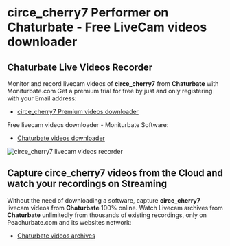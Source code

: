 # circe_cherry7 Performer on Chaturbate - Free LiveCam videos downloader

## Chaturbate Live Videos Recorder

Monitor and record livecam videos of **circe_cherry7** from **Chaturbate** with Moniturbate.com
Get a premium trial for free by just and only registering with your Email address:
* [circe_cherry7 Premium videos downloader](https://moniturbate.com/request-demo-licence-key.html)

Free livecam videos downloader - Moniturbate Software:
* [Chaturbate videos downloader](https://moniturbate.com/moniturbate-download-software.html)

![circe_cherry7 livecam videos recorder](https://peachurnet.com/templates/moniturbate-software.png)


## Capture circe_cherry7 videos from the Cloud and watch your recordings on Streaming

Without the need of downloading a software, capture **circe_cherry7** livecam videos from **Chaturbate** 100% online.
Watch Livecam archives from **Chaturbate** unlimitedly from thousands of existing recordings, only on Peachurbate.com and its websites network:
* [Chaturbate videos archives](https://peachurnet.com/)